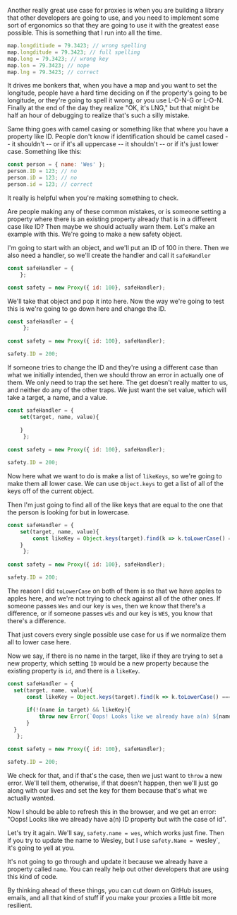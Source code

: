 Another really great use case for proxies is when you are building a library that other developers are going to use, and you need to implement some sort of ergonomics so that they are going to use it with the greatest ease possible. This is something that I run into all the time.

```js
map.longditiude = 79.3423; // wrong spelling
map.longditude = 79.3423; // full spelling
map.long = 79.3423; // wrong key
map.lon = 79.3423; // nope
map.lng = 79.3423; // correct
```

It drives me bonkers that, when you have a map and you want to set the longitude, people have a hard time deciding on if the property's going to be longitude, or they're going to spell it wrong, or you use L-O-N-G or L-O-N. Finally at the end of the day they realize "OK, it's LNG," but that might be half an hour of debugging to realize that's such a silly mistake.

Same thing goes with camel casing or something like that where you have a property like ID. People don't know if identification should be camel cased -- it shouldn't -- or if it's all uppercase -- it shouldn't -- or if it's just lower case. Something like this:

```js
const person = { name: 'Wes' };
person.ID = 123; // no
person.iD = 123; // no
person.id = 123; // correct
```
 
It really is helpful when you're making something to check.

Are people making any of these common mistakes, or is someone setting a property where there is an existing property already that is in a different case like ID? Then maybe we should actually warn them. Let's make an example with this. We're going to make a new safety object.

I'm going to start with an object, and we'll put an ID of 100 in there. Then we also need a handler, so we'll create the handler and call it `safeHandler`

```js
const safeHandler = {
    };

const safety = new Proxy({ id: 100}, safeHandler);
```

 We'll take that object and pop it into here. Now the way we're going to test this is we're going to go down here and change the ID.
 
```js
const safeHandler = {
     };
 
const safety = new Proxy({ id: 100}, safeHandler);

safety.ID = 200;
```

If someone tries to change the ID and they're using a different case than what we initially intended, then we should throw an error in actually one of them. We only need to trap the set here. The get doesn't really matter to us, and neither do any of the other traps. We just want the set value, which will take a target, a name, and a value.

```js
const safeHandler = {
    set(target, name, value){
        
    }
     };
 
const safety = new Proxy({ id: 100}, safeHandler);

safety.ID = 200;
```

Now here what we want to do is make a list of `likeKeys`, so we're going to make them all lower case. We can use `Object.keys` to get a list of all of the keys off of the current object.

Then I'm just going to find all of the like keys that are equal to the one that the person is looking for but in lowercase.

 ```js
 const safeHandler = {
     set(target, name, value){
         const likeKey = Object.keys(target).find(k => k.toLowerCase() === name.toLowerCase());
     }
      };
  
 const safety = new Proxy({ id: 100}, safeHandler);
 
 safety.ID = 200;
 ```

The reason I did `toLowerCase` on both of them is so that we have apples to apples here, and we're not trying to check against all of the other ones. If someone passes `Wes` and our key is `wes`, then we know that there's a difference, or if someone passes `wEs` and our key is `WES`, you know that there's a difference.

That just covers every single possible use case for us if we normalize them all to lower case here. 

Now we say, if there is no name in the target, like if they are trying to set a new property, which setting `ID` would be a new property because the existing property is `id`, and there is a `likeKey`.

  ```js
const safeHandler = {
    set(target, name, value){
        const likeKey = Object.keys(target).find(k => k.toLowerCase() === name.toLowerCase());
        
        if(!(name in target) && likeKey){
            throw new Error(`Oops! Looks like we already have a(n) ${name} property but with the case of ${likeKey}.`)
        }
    }
     };
 
const safety = new Proxy({ id: 100}, safeHandler);

safety.ID = 200;
```

We check for that, and if that's the case, then we just want to `throw` a new error. We'll tell them, otherwise, if that doesn't happen, then we'll just go along with our lives and set the key for them because that's what we actually wanted.

Now I should be able to refresh this in the browser, and we get an error: "Oops! Looks like we already have a(n) ID property but with the case of id". 

Let's try it again. We'll say, `safety.name = wes`, which works just fine. Then if you try to update the name to Wesley, but I use `safety.Name = `wesley`, it's going to yell at you.

It's not going to go through and update it because we already have a property called `name`. You can really help out other developers that are using this kind of code. 

By thinking ahead of these things, you can cut down on GitHub issues, emails, and all that kind of stuff if you make your proxies a little bit more resilient.